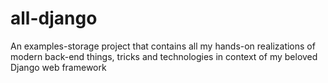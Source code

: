 # all-django
An examples-storage project that contains all my hands-on realizations of modern back-end things, tricks and technologies in context of my beloved Django web framework
